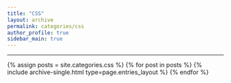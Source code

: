 ```yaml
---
title: "CSS"
layout: archive
permalink: categories/css
author_profile: true
sidebar_main: true
---
```


***

{% assign posts = site.categories.css %}
{% for post in posts %} {% include archive-single.html type=page.entries_layout %} {% endfor %}

